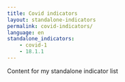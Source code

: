 ```yaml
---
title: Covid indicators
layout: standalone-indicators
permalink: covid-indicators/
language: en
standalone_indicators:
    - covid-1
    - 18.1.1
---
```

Content for my standalone indicator list 
